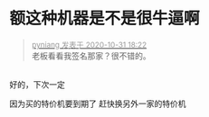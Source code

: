 # 额这种机器是不是很牛逼啊


<div class="quote"><blockquote><font size="2"><a href="https://www.hostloc.com/forum.php?mod=redirect&amp;goto=findpost&amp;pid=9381488&amp;ptid=760544" target="_blank"><font color="#999999">pyniang 发表于 2020-10-31 18:22</font></a></font><br />
老板看看我签名那家？很不错的。</blockquote></div><br />
好的，下次一定<img id="aimg_qeGha" onclick="zoom(this, this.src, 0, 0, 0)" class="zoom" src="https://cdn.jsdelivr.net/gh/hishis/forum-master/public/images/patch.gif" onmouseover="img_onmouseoverfunc(this)" onload="thumbImg(this)" border="0" alt="" />

因为买的特价机要到期了 赶快换另外一家的特价机
